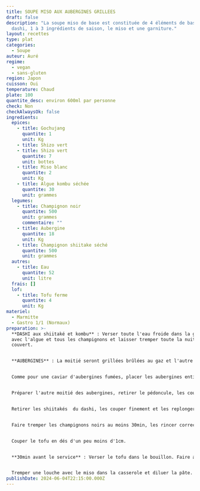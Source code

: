 ```yaml
---
title: SOUPE MISO AUX AUBERGINES GRILLEES
draft: false
description: "La soupe miso de base est constituée de 4 éléments de base : le
  dashi, 1 à 3 ingrédients de saison, le miso et une garniture."
layout: recettes
type: plat
categories:
  - Soupe
auteur: Auré
regime:
  - vegan
  - sans-gluten
region: Japon
cuisson: Oui
temperature: Chaud
plate: 100
quantite_desc: environ 600ml par personne
check: Non
checkAlwaysOk: false
ingredients:
  epices:
    - title: Gochujang
      quantite: 1
      unit: Kg
    - title: Shizo vert
    - title: Shizo vert
      quantite: 7
      unit: bottes
    - title: Miso blanc
      quantite: 2
      unit: Kg
    - title: Algue kombu séchée
      quantite: 30
      unit: grammes
  legumes:
    - title: Champignon noir
      quantite: 500
      unit: grammes
      commentaire: ""
    - title: Aubergine
      quantite: 18
      unit: Kg
    - title: Champignon shiitake séché
      quantite: 500
      unit: grammes
  autres:
    - title: Eau
      quantite: 52
      unit: litre
  frais: []
  lof:
    - title: Tofu ferme
      quantite: 4
      unit: Kg
materiel:
  - Marmitte
  - Gastro 1/1 (Normaux)
preparation: >-
  **DASHI aux shiitaké et kombu** : Verser toute l'eau froide dans la gamelle
  avec l'algue et tous les champignons et laisser tremper toute la nuit à
  couvert.


  **AUBERGINES** : La moitié seront grillées brûlées au gaz et l'autre confites au four.


  Comme pour une caviar d'aubergines fumées, placer les aubergines entières sur les brûleurs allumés. 10min de chaque cotés. Une fois cuites les enfermer dans un gros sac plastique afin que la peau se décolle facilement. Une fois refroidie, peler à la main les aubergines et ne pas hésiter à les rincer à l'eau pour enlever les petits morceaux cramés. Réserver dans un plat.


  Préparer l'autre moitié des aubergines, retirer le pédoncule, les couper en deux dans le sens de la longueur, puis les découper en tranches et enfin en lanières. Les disposer dans les plats à gastro. Saler, poivrer puis verser un généreux filet l’huile. Mélanger à la main pour bien enrober. Enfournez à 150°C pendant 45 minutes à une heure. Laisser à découvert pendant les 10 premières minutes, puis couvrir d’un papier aluminium ou d’une feuille de cuisson afin que les légumes cuisent à couvert.


  Retirer les shiitakés  du dashi, les couper finement et les replonger dans la gamelle . Placer le bouillon dashi sur le feu, faire chauffer sans jamais porter à ébullition. 


  Faire tremper les champignons noirs au moins 30min, les rincer correctement puis les émincer. Verser dans le dashi.


  Couper le tofu en dés d'un peu moins d'1cm. 


  **30min avant le service** : Verser le tofu dans le bouillon. Faire attention à ne pas briser les cubes.


  Tremper une louche avec le miso dans la casserole et diluer la pâte. Ne surtout pas faire bouillir le miso, cela tuerait les bonnes bactéries et enlèverait les effets positifs.
publishDate: 2024-06-04T22:15:00.000Z
---
```

